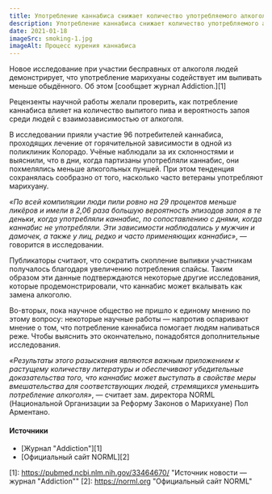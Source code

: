 ```yaml
---
title: Употребление каннабиса снижает количество употребляемого алкоголя
description: Употребление каннабиса снижает количество употребляемого алкоголя, сообщает журнал "Addiction". Новость от 18 января 2021 г.
date: 2021-01-18
imageSrc: smoking-1.jpg
imageAlt: Процесс курения каннабиса
---
```


Новое исследование при участии бесправных от алкоголя людей демонстрирует, что употребление марихуаны содействует им выпивать меньше обыдённого. Об этом [сообщает журнал Addiction.][1]

Рецензенты научной работы желали проверить, как потребление каннабиса влияет на количество выпитого пива и вероятность запоя среди людей с взаимозависимостью от алкоголя.

В исследовании прияли участие 96 потребителей каннабиса, проходящих лечение от горячительной зависимости в одной из поликлиник Колорадо. Учёные наблюдали за их склонностями и выяснили, что в дни, когда партизаны употребляли каннабис, они похмелялись меньше алкогольных пуншей. При этом тенденция сохранялась сообразно от того, насколько часто ветераны употребляют марихуану.

*«По всей компиляции люди пили ровно на 29 процентов меньше ликёров и имели в 2,06 раза большую вероятность эпизодов запоя в те деньки, когда употребляли каннабис, по сопоставлению с днями, когда каннабис не употребляли. Эти зависимости наблюдались у мужчин и дамочек, а также у лиц, редко и часто применяющих каннабис»*, — говорится в исследовании.

Публикаторы считают, что сократить скопление выпивки участникам получалось благодаря увеличению потребления спайсы. Таким образом эти данные подтверждаются некоторые другие исследования, которые продемонстрировали, что каннабис может вкалывать как замена алкоголю.

Во-вторых, пока научное общество не пришло к единому мнению по этому вопросу: некоторые научные работы — напротив оспаривают мнение о том, что потребление каннабиса помогает людям напиваться реже. Чтобы выяснить это окончательно, понадобятся дополнительные исследования.

*«Результаты этого разыскания являются важным приложением к растущему количеству литературы и обеспечивают убедительные доказательства того, что каннабис может выступать в свойстве меры вмешательства для соответствующих людей, стремящихся уменьшить потребление алкоголя»*, — считает зам. директора NORML (Национальной Организации за Реформу Законов о Марихуане) Пол Арментано.

#### Источники
- [Журнал "Addiction"][1]
- [Официальный сайт NORML][2]

[1]: https://pubmed.ncbi.nlm.nih.gov/33464670/ "Источник новости — журнал "Addiction""
[2]: https://norml.org "Официальный сайт NORML"
